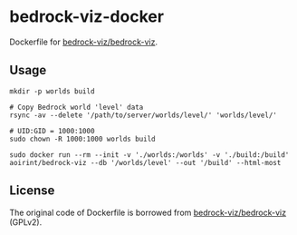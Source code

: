 # bedrock-viz-docker

Dockerfile for [bedrock-viz/bedrock-viz](https://github.com/bedrock-viz/bedrock-viz).

## Usage

```shell
mkdir -p worlds build

# Copy Bedrock world 'level' data
rsync -av --delete '/path/to/server/worlds/level/' 'worlds/level/'

# UID:GID = 1000:1000
sudo chown -R 1000:1000 worlds build

sudo docker run --rm --init -v './worlds:/worlds' -v './build:/build' aoirint/bedrock-viz --db '/worlds/level' --out '/build' --html-most
```

## License

The original code of Dockerfile is borrowed from [bedrock-viz/bedrock-viz](https://github.com/bedrock-viz/bedrock-viz) (GPLv2).
